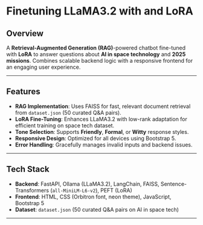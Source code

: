# Finetuning LLaMA3.2 with and LoRA

## Overview
A **Retrieval-Augmented Generation (RAG)**-powered chatbot fine-tuned with **LoRA** to answer questions about **AI in space technology** and **2025 missions**. Combines scalable backend logic with a responsive frontend for an engaging user experience.

---

## Features

- **RAG Implementation**: Uses FAISS for fast, relevant document retrieval from `dataset.json` (50 curated Q&A pairs).
- **LoRA Fine-Tuning**: Enhances LLaMA3.2 with low-rank adaptation for efficient training on space tech dataset.
- **Tone Selection**: Supports **Friendly**, **Formal**, or **Witty** response styles.
- **Responsive Design**: Optimized for all devices using Bootstrap 5.
- **Error Handling**: Gracefully manages invalid inputs and backend issues.

---

## Tech Stack

- **Backend**: FastAPI, Ollama (LLaMA3.2), LangChain, FAISS, Sentence-Transformers (`all-MiniLM-L6-v2`), PEFT (LoRA)
- **Frontend**: HTML, CSS (Orbitron font, neon theme), JavaScript, Bootstrap 5
- **Dataset**: `dataset.json` (50 curated Q&A pairs on AI in space tech)

---
